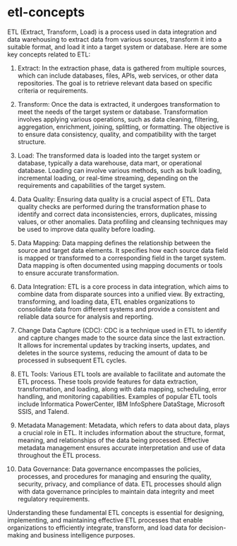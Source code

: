 # etl-concepts


ETL (Extract, Transform, Load) is a process used in data integration and data warehousing to extract data from various sources, transform it into a suitable format, and load it into a target system or database. Here are some key concepts related to ETL:

1. Extract: In the extraction phase, data is gathered from multiple sources, which can include databases, files, APIs, web services, or other data repositories. The goal is to retrieve relevant data based on specific criteria or requirements.

2. Transform: Once the data is extracted, it undergoes transformation to meet the needs of the target system or database. Transformation involves applying various operations, such as data cleaning, filtering, aggregation, enrichment, joining, splitting, or formatting. The objective is to ensure data consistency, quality, and compatibility with the target structure.

3. Load: The transformed data is loaded into the target system or database, typically a data warehouse, data mart, or operational database. Loading can involve various methods, such as bulk loading, incremental loading, or real-time streaming, depending on the requirements and capabilities of the target system.

4. Data Quality: Ensuring data quality is a crucial aspect of ETL. Data quality checks are performed during the transformation phase to identify and correct data inconsistencies, errors, duplicates, missing values, or other anomalies. Data profiling and cleansing techniques may be used to improve data quality before loading.

5. Data Mapping: Data mapping defines the relationship between the source and target data elements. It specifies how each source data field is mapped or transformed to a corresponding field in the target system. Data mapping is often documented using mapping documents or tools to ensure accurate transformation.

6. Data Integration: ETL is a core process in data integration, which aims to combine data from disparate sources into a unified view. By extracting, transforming, and loading data, ETL enables organizations to consolidate data from different systems and provide a consistent and reliable data source for analysis and reporting.

7. Change Data Capture (CDC): CDC is a technique used in ETL to identify and capture changes made to the source data since the last extraction. It allows for incremental updates by tracking inserts, updates, and deletes in the source systems, reducing the amount of data to be processed in subsequent ETL cycles.

8. ETL Tools: Various ETL tools are available to facilitate and automate the ETL process. These tools provide features for data extraction, transformation, and loading, along with data mapping, scheduling, error handling, and monitoring capabilities. Examples of popular ETL tools include Informatica PowerCenter, IBM InfoSphere DataStage, Microsoft SSIS, and Talend.

9. Metadata Management: Metadata, which refers to data about data, plays a crucial role in ETL. It includes information about the structure, format, meaning, and relationships of the data being processed. Effective metadata management ensures accurate interpretation and use of data throughout the ETL process.

10. Data Governance: Data governance encompasses the policies, processes, and procedures for managing and ensuring the quality, security, privacy, and compliance of data. ETL processes should align with data governance principles to maintain data integrity and meet regulatory requirements.

Understanding these fundamental ETL concepts is essential for designing, implementing, and maintaining effective ETL processes that enable organizations to efficiently integrate, transform, and load data for decision-making and business intelligence purposes.
